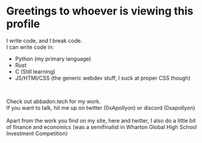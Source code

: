 # Greetings to whoever is viewing this profile
I write code, and I break code.<br>
I can write code in:
- Python (my primary language)
- Rust
- C (Still learning)
- JS/HTMl/CSS (the generic webdev stuff, I suck at proper CSS though)
<br>

Check out abbadon.tech for my work. <br>
If you want to talk, hit me up on twitter (0xApollyon) or discord (0xapollyon)<br><br>
Apart from the work you find on my site, here and twitter, I also do a little bit of finance and economics (was a semifinalist in Wharton Global High School Investment Competition)
